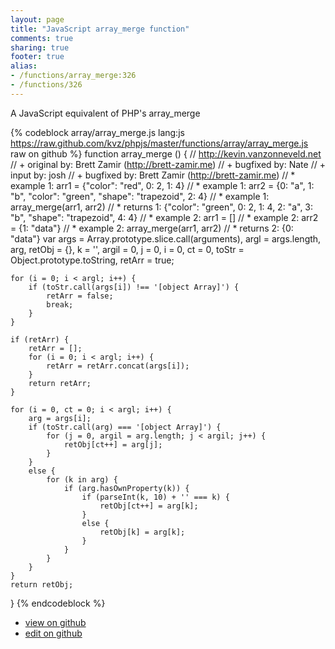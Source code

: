 ```yaml
---
layout: page
title: "JavaScript array_merge function"
comments: true
sharing: true
footer: true
alias:
- /functions/array_merge:326
- /functions/326
---
```

A JavaScript equivalent of PHP's array_merge

{% codeblock array/array_merge.js lang:js https://raw.github.com/kvz/phpjs/master/functions/array/array_merge.js raw on github %}
function array_merge () {
    // http://kevin.vanzonneveld.net
    // +   original by: Brett Zamir (http://brett-zamir.me)
    // +   bugfixed by: Nate
    // +   input by: josh
    // +   bugfixed by: Brett Zamir (http://brett-zamir.me)
    // *     example 1: arr1 = {"color": "red", 0: 2, 1: 4}
    // *     example 1: arr2 = {0: "a", 1: "b", "color": "green", "shape": "trapezoid", 2: 4}
    // *     example 1: array_merge(arr1, arr2)
    // *     returns 1: {"color": "green", 0: 2, 1: 4, 2: "a", 3: "b", "shape": "trapezoid", 4: 4}
    // *     example 2: arr1 = []
    // *     example 2: arr2 = {1: "data"}
    // *     example 2: array_merge(arr1, arr2)
    // *     returns 2: {0: "data"}
    var args = Array.prototype.slice.call(arguments),
        argl = args.length,
        arg,
        retObj = {},
        k = '', 
        argil = 0,
        j = 0,
        i = 0,
        ct = 0,
        toStr = Object.prototype.toString,
        retArr = true;

    for (i = 0; i < argl; i++) {
        if (toStr.call(args[i]) !== '[object Array]') {
            retArr = false;
            break;
        }
    }

    if (retArr) {
        retArr = [];
        for (i = 0; i < argl; i++) {
            retArr = retArr.concat(args[i]);
        }
        return retArr;
    }

    for (i = 0, ct = 0; i < argl; i++) {
        arg = args[i];
        if (toStr.call(arg) === '[object Array]') {
            for (j = 0, argil = arg.length; j < argil; j++) {
                retObj[ct++] = arg[j];
            }
        }
        else {
            for (k in arg) {
                if (arg.hasOwnProperty(k)) {
                    if (parseInt(k, 10) + '' === k) {
                        retObj[ct++] = arg[k];
                    }
                    else {
                        retObj[k] = arg[k];
                    }
                }
            }
        }
    }
    return retObj;
}
{% endcodeblock %}

 - [view on github](https://github.com/kvz/phpjs/blob/master/functions/array/array_merge.js)
 - [edit on github](https://github.com/kvz/phpjs/edit/master/functions/array/array_merge.js)
